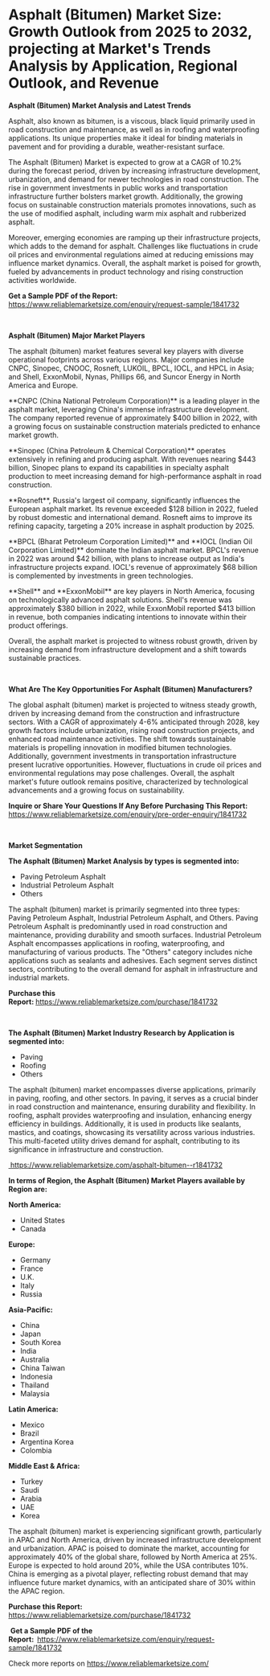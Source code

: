 <p><h1>Asphalt (Bitumen) Market Size: Growth Outlook from 2025 to 2032, projecting at Market's Trends Analysis by Application, Regional Outlook, and Revenue</h1></p><p><strong>Asphalt (Bitumen) Market Analysis and Latest Trends</strong></p>
<p><p>Asphalt, also known as bitumen, is a viscous, black liquid primarily used in road construction and maintenance, as well as in roofing and waterproofing applications. Its unique properties make it ideal for binding materials in pavement and for providing a durable, weather-resistant surface.</p><p>The Asphalt (Bitumen) Market is expected to grow at a CAGR of 10.2% during the forecast period, driven by increasing infrastructure development, urbanization, and demand for newer technologies in road construction. The rise in government investments in public works and transportation infrastructure further bolsters market growth. Additionally, the growing focus on sustainable construction materials promotes innovations, such as the use of modified asphalt, including warm mix asphalt and rubberized asphalt.</p><p>Moreover, emerging economies are ramping up their infrastructure projects, which adds to the demand for asphalt. Challenges like fluctuations in crude oil prices and environmental regulations aimed at reducing emissions may influence market dynamics. Overall, the asphalt market is poised for growth, fueled by advancements in product technology and rising construction activities worldwide.</p></p>
<p><strong>Get a Sample PDF of the Report:&nbsp;</strong> <a href="https://www.reliablemarketsize.com/enquiry/request-sample/1841732?utm_campaign=2565&utm_medium=2&utm_source=Github&utm_content=ia&utm_term=26032025&utm_id=asphalt-bitumen">https://www.reliablemarketsize.com/enquiry/request-sample/1841732</a></p>
<p>&nbsp;</p>
<p><strong>Asphalt (Bitumen) Major Market Players</strong></p>
<p><p>The asphalt (bitumen) market features several key players with diverse operational footprints across various regions. Major companies include CNPC, Sinopec, CNOOC, Rosneft, LUKOIL, BPCL, IOCL, and HPCL in Asia; and Shell, ExxonMobil, Nynas, Phillips 66, and Suncor Energy in North America and Europe.</p><p>**CNPC (China National Petroleum Corporation)** is a leading player in the asphalt market, leveraging China's immense infrastructure development. The company reported revenue of approximately $400 billion in 2022, with a growing focus on sustainable construction materials predicted to enhance market growth.</p><p>**Sinopec (China Petroleum & Chemical Corporation)** operates extensively in refining and producing asphalt. With revenues nearing $443 billion, Sinopec plans to expand its capabilities in specialty asphalt production to meet increasing demand for high-performance asphalt in road construction.</p><p>**Rosneft**, Russia's largest oil company, significantly influences the European asphalt market. Its revenue exceeded $128 billion in 2022, fueled by robust domestic and international demand. Rosneft aims to improve its refining capacity, targeting a 20% increase in asphalt production by 2025.</p><p>**BPCL (Bharat Petroleum Corporation Limited)** and **IOCL (Indian Oil Corporation Limited)** dominate the Indian asphalt market. BPCL's revenue in 2022 was around $42 billion, with plans to increase output as India's infrastructure projects expand. IOCL's revenue of approximately $68 billion is complemented by investments in green technologies.</p><p>**Shell** and **ExxonMobil** are key players in North America, focusing on technologically advanced asphalt solutions. Shell's revenue was approximately $380 billion in 2022, while ExxonMobil reported $413 billion in revenue, both companies indicating intentions to innovate within their product offerings.</p><p>Overall, the asphalt market is projected to witness robust growth, driven by increasing demand from infrastructure development and a shift towards sustainable practices.</p></p>
<p>&nbsp;</p>
<p><strong>What Are The Key Opportunities For Asphalt (Bitumen) Manufacturers?</strong></p>
<p><p>The global asphalt (bitumen) market is projected to witness steady growth, driven by increasing demand from the construction and infrastructure sectors. With a CAGR of approximately 4-6% anticipated through 2028, key growth factors include urbanization, rising road construction projects, and enhanced road maintenance activities. The shift towards sustainable materials is propelling innovation in modified bitumen technologies. Additionally, government investments in transportation infrastructure present lucrative opportunities. However, fluctuations in crude oil prices and environmental regulations may pose challenges. Overall, the asphalt market's future outlook remains positive, characterized by technological advancements and a growing focus on sustainability.</p></p>
<p><strong>Inquire or Share Your Questions If Any Before Purchasing This Report:</strong> <a href="https://www.reliablemarketsize.com/enquiry/pre-order-enquiry/1841732?utm_campaign=2565&utm_medium=2&utm_source=Github&utm_content=ia&utm_term=26032025&utm_id=asphalt-bitumen">https://www.reliablemarketsize.com/enquiry/pre-order-enquiry/1841732</a></p>
<p>&nbsp;</p>
<p><strong>Market Segmentation</strong></p>
<p><strong>The Asphalt (Bitumen) Market Analysis by types is segmented into:</strong></p>
<p><ul><li>Paving Petroleum Asphalt</li><li>Industrial Petroleum Asphalt</li><li>Others</li></ul></p>
<p><p>The asphalt (bitumen) market is primarily segmented into three types: Paving Petroleum Asphalt, Industrial Petroleum Asphalt, and Others. Paving Petroleum Asphalt is predominantly used in road construction and maintenance, providing durability and smooth surfaces. Industrial Petroleum Asphalt encompasses applications in roofing, waterproofing, and manufacturing of various products. The "Others" category includes niche applications such as sealants and adhesives. Each segment serves distinct sectors, contributing to the overall demand for asphalt in infrastructure and industrial markets.</p></p>
<p><strong>Purchase this Report:&nbsp;</strong><a href="https://www.reliablemarketsize.com/purchase/1841732?utm_campaign=2565&utm_medium=2&utm_source=Github&utm_content=ia&utm_term=26032025&utm_id=asphalt-bitumen">https://www.reliablemarketsize.com/purchase/1841732</a></p>
<p>&nbsp;</p>
<p><strong>The Asphalt (Bitumen) Market Industry Research by Application is segmented into:</strong></p>
<p><ul><li>Paving</li><li>Roofing</li><li>Others</li></ul></p>
<p><p>The asphalt (bitumen) market encompasses diverse applications, primarily in paving, roofing, and other sectors. In paving, it serves as a crucial binder in road construction and maintenance, ensuring durability and flexibility. In roofing, asphalt provides waterproofing and insulation, enhancing energy efficiency in buildings. Additionally, it is used in products like sealants, mastics, and coatings, showcasing its versatility across various industries. This multi-faceted utility drives demand for asphalt, contributing to its significance in infrastructure and construction.</p></p>
<p><a href="https://www.reliablemarketsize.com/asphalt-bitumen--r1841732?utm_campaign=2565&utm_medium=2&utm_source=Github&utm_content=ia&utm_term=26032025&utm_id=asphalt-bitumen">&nbsp;https://www.reliablemarketsize.com/asphalt-bitumen--r1841732</a></p>
<p><strong>In terms of Region, the Asphalt (Bitumen) Market Players available by Region are:</strong></p>
<p>
    <p> <strong> North America: </strong>
        <ul>
            <li>United States</li>
            <li>Canada</li>
        </ul>
        </p> 
    <p> <strong> Europe: </strong>
        <ul>
            <li>Germany</li>
            <li>France</li>
            <li>U.K.</li>
            <li>Italy</li>
            <li>Russia</li>
        </ul>
        </p> 
    <p> <strong> Asia-Pacific: </strong>
        <ul>
            <li>China</li>
            <li>Japan</li>
            <li>South Korea</li>
            <li>India</li>
            <li>Australia</li>
            <li>China Taiwan</li>
            <li>Indonesia</li>
            <li>Thailand</li>
            <li>Malaysia</li>
        </ul>
        </p> 
    <p> <strong> Latin America: </strong>
        <ul>
            <li>Mexico</li>
            <li>Brazil</li>
            <li>Argentina Korea</li>
            <li>Colombia</li>
        </ul>
        </p> 
    <p> <strong> Middle East & Africa: </strong>
        <ul>
            <li>Turkey</li>
            <li>Saudi</li>
            <li>Arabia</li>
            <li>UAE</li>
            <li>Korea</li>
        </ul>
    </p>
    </p>
<p><p>The asphalt (bitumen) market is experiencing significant growth, particularly in APAC and North America, driven by increased infrastructure development and urbanization. APAC is poised to dominate the market, accounting for approximately 40% of the global share, followed by North America at 25%. Europe is expected to hold around 20%, while the USA contributes 10%. China is emerging as a pivotal player, reflecting robust demand that may influence future market dynamics, with an anticipated share of 30% within the APAC region.</p></p>
<p><strong>Purchase this Report: </strong><a href="https://www.reliablemarketsize.com/purchase/1841732?utm_campaign=2565&utm_medium=2&utm_source=Github&utm_content=ia&utm_term=26032025&utm_id=asphalt-bitumen">https://www.reliablemarketsize.com/purchase/1841732</a></p>
<p>&nbsp;<strong>Get a Sample PDF of the Report:&nbsp;&nbsp;</strong><a href="https://www.reliablemarketsize.com/enquiry/request-sample/1841732?utm_campaign=2565&utm_medium=2&utm_source=Github&utm_content=ia&utm_term=26032025&utm_id=asphalt-bitumen">https://www.reliablemarketsize.com/enquiry/request-sample/1841732</a></p>
<p><strong></strong></p>
<p>Check more reports on <a href="https://www.reliablemarketsize.com/?utm_campaign=2565&utm_medium=2&utm_source=Github&utm_content=ia&utm_term=26032025&utm_id=asphalt-bitumen">https://www.reliablemarketsize.com/</a></p>